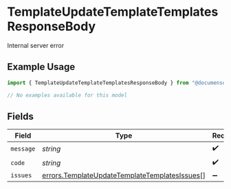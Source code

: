 # TemplateUpdateTemplateTemplatesResponseBody

Internal server error

## Example Usage

```typescript
import { TemplateUpdateTemplateTemplatesResponseBody } from "@documenso/sdk-typescript/models/errors";

// No examples available for this model
```

## Fields

| Field                                                                                                          | Type                                                                                                           | Required                                                                                                       | Description                                                                                                    |
| -------------------------------------------------------------------------------------------------------------- | -------------------------------------------------------------------------------------------------------------- | -------------------------------------------------------------------------------------------------------------- | -------------------------------------------------------------------------------------------------------------- |
| `message`                                                                                                      | *string*                                                                                                       | :heavy_check_mark:                                                                                             | N/A                                                                                                            |
| `code`                                                                                                         | *string*                                                                                                       | :heavy_check_mark:                                                                                             | N/A                                                                                                            |
| `issues`                                                                                                       | [errors.TemplateUpdateTemplateTemplatesIssues](../../models/errors/templateupdatetemplatetemplatesissues.md)[] | :heavy_minus_sign:                                                                                             | N/A                                                                                                            |